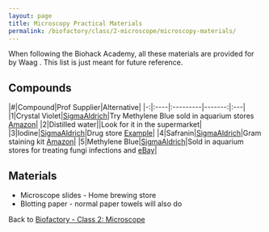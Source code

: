 ```yaml
---
layout: page
title: Microscopy Practical Materials
permalink: /biofactory/class/2-microscope/microscopy-materials/
---
```


When following the Biohack Academy, all these materials are provided for by Waag . This list is just meant for future reference.

## Compounds

|#|Compound|Prof Supplier|Alternative|
|-:|:----|:---------|-------:|:---|
|1|Crystal Violet|[SigmaAldrich](http://www.sigmaaldrich.com/catalog/product/sigma/v5265?lang=en&region=NL)|Try Methylene Blue sold in aquarium stores [Amazon](http://www.amazon.com/Methylene-Microscope-Slide-Stain-Solution/dp/B0012GU0VK)|
|2|Distilled water||Look for it in the supermarket|
|3|Iodine|[SigmaAldrich](http://www.sigmaaldrich.com/catalog/product/fluka/318981?lang=en&region=NL)|Drug store [Example](http://www.vitaminstore.nl/Health/Vitaminen-en-mineralen/mineralen/Biotics-vloeibaar-jodium-kaliumjodide/P196639)|
|4|Safranin|[SigmaAldrich](http://www.sigmaaldrich.com/catalog/product/sigma/84120?lang=en&region=NL)|Gram staining kit [Amazon](http://www.amazon.com/Grams-Safranin-Stain-250-mL/dp/B0017U7W6W)|
|5|Methylene Blue|[SigmaAldrich](http://www.sigmaaldrich.com/catalog/product/sigma/03978?lang=en&region=NL)|Sold in aquarium stores for treating fungi infections and [eBay](http://www.ebay.com/itm/M-2123-Methylene-Blue-Stain-30mL-1-oz-/271716561909?pt=LH_DefaultDomain_0&hash=item3f4391b3f5)|

## Materials

* Microscope slides - Home brewing store
* Blotting paper - normal paper towels will also do


Back to [Biofactory - Class 2: Microscope](/biofactory/class/2-microscope/)

